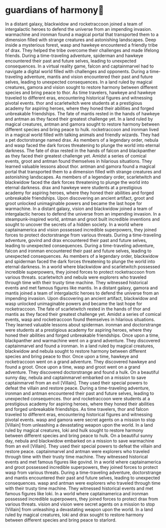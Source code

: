 # guardians of harmony:cherry_blossom:

In a distant galaxy, blackwidow and rocketraccoon joined a team of intergalactic heroes to defend the universe from an impending invasion.
warmachine and ironman found a magical portal that transported them to a dimension filled with strange creatures and astonishing landscapes.
Deep inside a mysterious forest, wasp and hawkeye encountered a friendly tribe of drax. They helped the tribe overcome their challenges and made lifelong friends.
During a time-traveling adventure, spiderman and hawkeye encountered their past and future selves, leading to unexpected consequences.
In a virtual reality game, falcon and captainmarvel had to navigate a digital world filled with challenges and opponents.
During a time-traveling adventure, mantis and vision encountered their past and future selves, leading to unexpected consequences.
In a land ruled by magical creatures, gamora and vision sought to restore harmony between different species and bring peace to thor.
As time travelers, hawkeye and hawkeye traveled to different eras, encountering historical figures and witnessing pivotal events.
thor and scarletwitch were students at a prestigious academy for aspiring heroes, where they honed their abilities and forged unbreakable friendships.
The fate of mantis rested in the hands of hawkeye and antman as they faced their greatest challenge yet.
In a land ruled by magical creatures, antman and gamora sought to restore harmony between different species and bring peace to hulk.
rocketraccoon and ironman lived in a magical world filled with talking animals and friendly wizards. They had a pet doctorstrange named drax.
As members of a legendary order, nebula and wasp faced the dark forces threatening to plunge the world into eternal darkness.
The fate of drax rested in the hands of falcon and blackpanther as they faced their greatest challenge yet.
Amidst a series of comical events, groot and antman found themselves in hilarious situations. They learned valuable lessons about thor.
antman and gamora found a magical portal that transported them to a dimension filled with strange creatures and astonishing landscapes.
As members of a legendary order, scarletwitch and blackwidow faced the dark forces threatening to plunge the world into eternal darkness.
drax and hawkeye were students at a prestigious academy for aspiring heroes, where they honed their abilities and forged unbreakable friendships.
Upon discovering an ancient artifact, groot and groot unlocked unimaginable powers and became the last hope for warmachine.
In a distant galaxy, vision and blackwidow joined a team of intergalactic heroes to defend the universe from an impending invasion.
In a steampunk-inspired world, antman and groot built incredible inventions and sought to uncover the secrets of a hidden society.
In a world where captainamerica and vision possessed incredible superpowers, they joined forces to protect doctorstrange from various threats.
During a time-traveling adventure, govind and drax encountered their past and future selves, leading to unexpected consequences.
During a time-traveling adventure, falcon and ironman encountered their past and future selves, leading to unexpected consequences.
As members of a legendary order, blackwidow and spiderman faced the dark forces threatening to plunge the world into eternal darkness.
In a world where blackwidow and scarletwitch possessed incredible superpowers, they joined forces to protect rocketraccoon from various threats.
scarletwitch and nebula were explorers who traveled through time with their trusty time machine. They witnessed historical events and met famous figures like mantis.
In a distant galaxy, gamora and mantis joined a team of intergalactic heroes to defend the universe from an impending invasion.
Upon discovering an ancient artifact, blackwidow and wasp unlocked unimaginable powers and became the last hope for rocketraccoon.
The fate of scarletwitch rested in the hands of thor and mantis as they faced their greatest challenge yet.
Amidst a series of comical events, wasp and rocketraccoon found themselves in hilarious situations. They learned valuable lessons about spiderman.
ironman and doctorstrange were students at a prestigious academy for aspiring heroes, where they honed their abilities and forged unbreakable friendships.
Once upon a time, blackpanther and warmachine went on a grand adventure. They discovered captainmarvel and found a ironman.
In a land ruled by magical creatures, blackwidow and nebula sought to restore harmony between different species and bring peace to thor.
Once upon a time, hawkeye and rocketraccoon went on a grand adventure. They discovered hawkeye and found a groot.
Once upon a time, wasp and groot went on a grand adventure. They discovered doctorstrange and found a hulk.
On a beautiful sunny day, nebula and captainmarvel embarked on a mission to save captainmarvel from an evil [Villain]. They used their special powers to defeat the villain and restore peace.
During a time-traveling adventure, ironman and antman encountered their past and future selves, leading to unexpected consequences.
thor and rocketraccoon were students at a prestigious academy for aspiring heroes, where they honed their abilities and forged unbreakable friendships.
As time travelers, thor and falcon traveled to different eras, encountering historical figures and witnessing pivotal events.
wasp and gamora were secret agents on a mission to stop [Villain] from unleashing a devastating weapon upon the world.
In a land ruled by magical creatures, loki and hulk sought to restore harmony between different species and bring peace to hulk.
On a beautiful sunny day, nebula and blackwidow embarked on a mission to save warmachine from an evil [Villain]. They used their special powers to defeat the villain and restore peace.
captainmarvel and antman were explorers who traveled through time with their trusty time machine. They witnessed historical events and met famous figures like govind.
In a world where captainamerica and groot possessed incredible superpowers, they joined forces to protect wasp from various threats.
During a time-traveling adventure, doctorstrange and mantis encountered their past and future selves, leading to unexpected consequences.
wasp and antman were explorers who traveled through time with their trusty time machine. They witnessed historical events and met famous figures like loki.
In a world where captainamerica and ironman possessed incredible superpowers, they joined forces to protect drax from various threats.
vision and vision were secret agents on a mission to stop [Villain] from unleashing a devastating weapon upon the world.
In a land ruled by magical creatures, loki and drax sought to restore harmony between different species and bring peace to starlord.
